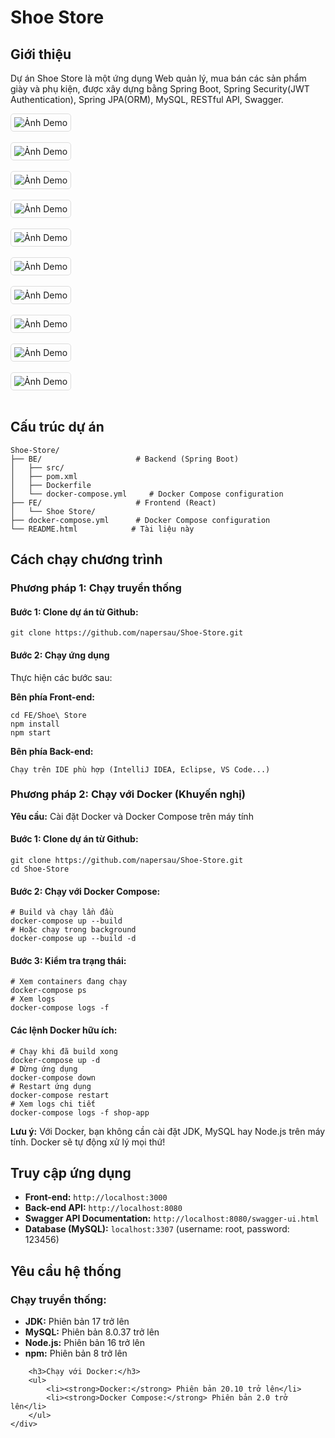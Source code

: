 <!DOCTYPE html>
<html lang="vi">
<head>
    <meta charset="UTF-8">
    <meta name="viewport" content="width=device-width, initial-scale=1.0">
</head>
<body>
    <h1>Shoe Store</h1>
    <div class="section">
        <h2>Giới thiệu</h2>
        <p>Dự án Shoe Store là một ứng dụng Web quản lý, mua bán các sản phẩm giày và phụ kiện, được xây dựng bằng Spring Boot, Spring Security(JWT Authentication), Spring JPA(ORM), MySQL, RESTful API, Swagger.</p>
        <img src="https://github.com/napersau/Shoe-Store/blob/main/FE/Shoe%20Store/public/logo/1.png" alt="Ảnh Demo" style="max-width:100%; height:auto; border:1px solid #ddd; border-radius:5px; padding:5px;"> 
        <br></br>
        <img src="https://github.com/napersau/Shoe-Store/blob/main/FE/Shoe%20Store/public/logo/2.png" alt="Ảnh Demo" style="max-width:100%; height:auto; border:1px solid #ddd; border-radius:5px; padding:5px;"> 
        <br></br>
        <img src="https://github.com/napersau/Shoe-Store/blob/main/FE/Shoe%20Store/public/logo/3.png" alt="Ảnh Demo" style="max-width:100%; height:auto; border:1px solid #ddd; border-radius:5px; padding:5px;"> 
        <br></br>
        <img src="https://github.com/napersau/Shoe-Store/blob/main/FE/Shoe%20Store/public/logo/4.png" alt="Ảnh Demo" style="max-width:100%; height:auto; border:1px solid #ddd; border-radius:5px; padding:5px;"> 
        <br></br>
        <img src="https://github.com/napersau/Shoe-Store/blob/main/FE/Shoe%20Store/public/logo/5.png" alt="Ảnh Demo" style="max-width:100%; height:auto; border:1px solid #ddd; border-radius:5px; padding:5px;"> 
        <br></br>
        <img src="https://github.com/napersau/Shoe-Store/blob/main/FE/Shoe%20Store/public/logo/6.png" alt="Ảnh Demo" style="max-width:100%; height:auto; border:1px solid #ddd; border-radius:5px; padding:5px;"> 
        <br></br>
        <img src="https://github.com/napersau/Shoe-Store/blob/main/FE/Shoe%20Store/public/logo/7.png" alt="Ảnh Demo" style="max-width:100%; height:auto; border:1px solid #ddd; border-radius:5px; padding:5px;">
        <br></br>
        <img src="https://github.com/napersau/Shoe-Store/blob/main/FE/Shoe%20Store/public/logo/8.png" alt="Ảnh Demo" style="max-width:100%; height:auto; border:1px solid #ddd; border-radius:5px; padding:5px;"> 
        <br></br>
        <img src="https://github.com/napersau/Shoe-Store/blob/main/FE/Shoe%20Store/public/logo/9.png" alt="Ảnh Demo" style="max-width:100%; height:auto; border:1px solid #ddd; border-radius:5px; padding:5px;"> 
        <br></br>
        <img src="https://github.com/napersau/Shoe-Store/blob/main/FE/Shoe%20Store/public/logo/10.png" alt="Ảnh Demo" style="max-width:100%; height:auto; border:1px solid #ddd; border-radius:5px; padding:5px;">  
        <br></br>
    </div>
        <div class="section">
        <h2>Cấu trúc dự án</h2>
        <pre><code>Shoe-Store/
├── BE/                     # Backend (Spring Boot)
│   ├── src/
│   ├── pom.xml
│   ├── Dockerfile
│   └── docker-compose.yml     # Docker Compose configuration
├── FE/                     # Frontend (React)
│   └── Shoe Store/
├── docker-compose.yml      # Docker Compose configuration
└── README.html            # Tài liệu này</code></pre>
    </div>
    <div class="section">
        <h2>Cách chạy chương trình</h2>
        <h3>Phương pháp 1: Chạy truyền thống</h3>
        <h4>Bước 1: Clone dự án từ Github:</h4>
        <pre><code>git clone https://github.com/napersau/Shoe-Store.git</code></pre>
        <h4>Bước 2: Chạy ứng dụng</h4>
        <p>Thực hiện các bước sau:</p>
        <p><strong>Bên phía Front-end:</strong></p>
        <pre><code>cd FE/Shoe\ Store
npm install
npm start</code></pre>
        <p><strong>Bên phía Back-end:</strong></p>
        <pre><code>Chạy trên IDE phù hợp (IntelliJ IDEA, Eclipse, VS Code...)</code></pre>
        <h3>Phương pháp 2: Chạy với Docker (Khuyến nghị)</h3>
        <p><strong>Yêu cầu:</strong> Cài đặt Docker và Docker Compose trên máy tính</p>
        <h4>Bước 1: Clone dự án từ Github:</h4>
        <pre><code>git clone https://github.com/napersau/Shoe-Store.git
cd Shoe-Store</code></pre>  
        <h4>Bước 2: Chạy với Docker Compose:</h4>
        <pre><code># Build và chạy lần đầu
docker-compose up --build
# Hoặc chạy trong background
docker-compose up --build -d</code></pre>     
        <h4>Bước 3: Kiểm tra trạng thái:</h4>
        <pre><code># Xem containers đang chạy
docker-compose ps
# Xem logs
docker-compose logs -f</code></pre>     
        <h4>Các lệnh Docker hữu ích:</h4>
        <pre><code># Chạy khi đã build xong
docker-compose up -d
# Dừng ứng dụng
docker-compose down
# Restart ứng dụng
docker-compose restart
# Xem logs chi tiết
docker-compose logs -f shop-app</code></pre>
        <p><strong>Lưu ý:</strong> Với Docker, bạn không cần cài đặt JDK, MySQL hay Node.js trên máy tính. Docker sẽ tự động xử lý mọi thứ!</p>
    </div>
    <div class="section">
        <h2>Truy cập ứng dụng</h2>
        <ul>
            <li><strong>Front-end:</strong> <code>http://localhost:3000</code></li>
            <li><strong>Back-end API:</strong> <code>http://localhost:8080</code></li>
            <li><strong>Swagger API Documentation:</strong> <code>http://localhost:8080/swagger-ui.html</code></li>
            <li><strong>Database (MySQL):</strong> <code>localhost:3307</code> (username: root, password: 123456)</li>
        </ul>
    </div>
    <div class="section">
        <h2>Yêu cầu hệ thống</h2> 
        <h3>Chạy truyền thống:</h3>
        <ul>
            <li><strong>JDK:</strong> Phiên bản 17 trở lên</li>
            <li><strong>MySQL:</strong> Phiên bản 8.0.37 trở lên</li>
            <li><strong>Node.js:</strong> Phiên bản 16 trở lên</li>
            <li><strong>npm:</strong> Phiên bản 8 trở lên</li>
        </ul>
        
        <h3>Chạy với Docker:</h3>
        <ul>
            <li><strong>Docker:</strong> Phiên bản 20.10 trở lên</li>
            <li><strong>Docker Compose:</strong> Phiên bản 2.0 trở lên</li>
        </ul>
    </div>

</body>
</html>